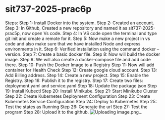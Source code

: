 # sit737-2025-prac6p
Steps:
Step 1:  Install Docker into the system.
Step 2: Created an account.
Step 3: In Github,  Created a new repository and named it as sit737-2025-prac5p, now open Vs code.
Step 4: In VS code open the terminal and type git init and create a remote for it. 
Step 5: Now make a new project in vs code and also make sure that we have installed Node and express environments in it.
Step 6: Verified installation using the command docker –version.
Step 7: Create a basic docker file.
Step 8: Now will build the docker image.
Step 9: We will also create a docker-compose file and add code there.
Step 10: Push the Docker Image to a Registry
Step 11: Now will add container for Health Check
Step 12: Create google cloud account.
Step 13: Add Billing address.
Step 14: Create a new project.
Step 15: Enable the Registry.
Step 16: Publish it to the registry.
Step 17: Create two files: deployment.yaml  and service.yaml
Step 18: Update the package.json
Step 19: Install Kubectl
Step 20: Install Minikube.
Step 21: Start Minikube Cluster
Step 22: Create Kubernetes Deployment Configuration
Step 23: Create Kubernetes Service Configuration
Step 24: Deploy to Kubernetes
Step 25: Test the states as Running
Step 26: Generate the url
Step 27: Test the program
Step 28: Upload it to the github.
![Uploading image.png…]()
